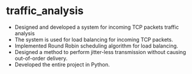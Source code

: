 traffic_analysis
================

- Designed and developed a system for incoming TCP packets traffic analysis 
- The system is used for load balancing for incoming TCP packets. 
- Implemented Round Robin scheduling algorithm for load balancing. 
- Designed a method to perform jitter-less transmission without causing out-of-order delivery. 
- Developed the entire project in Python.
